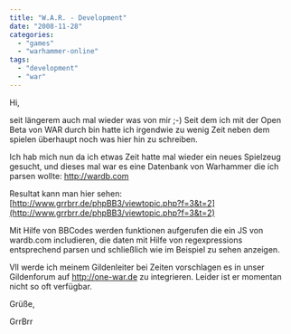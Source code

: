 ```yaml
---
title: "W.A.R. - Development"
date: "2008-11-28"
categories: 
  - "games"
  - "warhammer-online"
tags: 
  - "development"
  - "war"
---
```


Hi,

seit längerem auch mal wieder was von mir ;-) Seit dem ich mit der Open Beta von WAR durch bin hatte ich irgendwie zu wenig Zeit neben dem spielen überhaupt noch was hier hin zu schreiben.

Ich hab mich nun da ich etwas Zeit hatte mal wieder ein neues Spielzeug gesucht, und dieses mal war es eine Datenbank von Warhammer die ich parsen wollte: http://wardb.com

Resultat kann man hier sehen: [http://www.grrbrr.de/phpBB3/viewtopic.php?f=3&t=2](http://www.grrbrr.de/phpBB3/viewtopic.php?f=3&t=2)

Mit Hilfe von BBCodes werden funktionen aufgerufen die ein JS von wardb.com includieren, die daten mit Hilfe von regexpressions entsprechend parsen und schließlich wie im Beispiel zu sehen anzeigen.

Vll werde ich meinem Gildenleiter bei Zeiten vorschlagen es in unser Gildenforum auf http://one-war.de zu integrieren. Leider ist er momentan nicht so oft verfügbar.

Grüße,

GrrBrr
